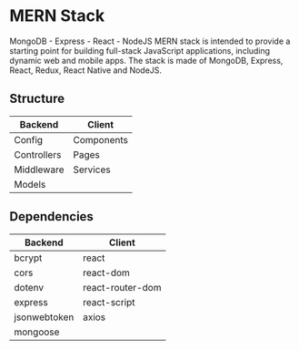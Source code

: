 # **MERN Stack**
MongoDB - Express - React - NodeJS
MERN stack is intended to provide a starting point for building full-stack JavaScript applications, including dynamic web and mobile apps. The stack is made of MongoDB, Express, React, Redux, React Native and NodeJS.

## Structure

|     Backend   |   Client   |
|---------------|------------|
| Config        | Components |
| Controllers   | Pages      |
| Middleware    | Services   |
| Models        |            |

## Dependencies

|     Backend  |      Client      |
|--------------|------------------|
| bcrypt       | react            |
| cors         | react-dom        |
| dotenv       | react-router-dom |
| express      | react-script     |
| jsonwebtoken | axios            |
| mongoose     |                  |
